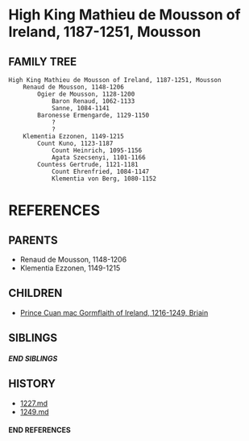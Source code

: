 #     High King Mathieu de Mousson of Ireland, 1187-1251, Mousson

## FAMILY TREE 
```
High King Mathieu de Mousson of Ireland, 1187-1251, Mousson
    Renaud de Mousson, 1148-1206
        Ogier de Mousson, 1128-1200
            Baron Renaud, 1062-1133
            Sanne, 1084-1141
        Baronesse Ermengarde, 1129-1150
            ?
            ?
    Klementia Ezzonen, 1149-1215
        Count Kuno, 1123-1187
            Count Heinrich, 1095-1156
            Agata Szecsenyi, 1101-1166
        Countess Gertrude, 1121-1181
            Count Ehrenfried, 1084-1147
            Klementia von Berg, 1080-1152
```


# REFERENCES

## PARENTS 
* Renaud de Mousson, 1148-1206
* Klementia Ezzonen, 1149-1215

## CHILDREN 
* [Prince Cuan mac Gormflaith of Ireland, 1216-1249, Briain](p/cuan_mac_gormflaith_1216.md)

## SIBLINGS

##### END SIBLINGS  
## HISTORY
* [1227.md](../h/1227.md)
* [1249.md](../h/1249.md)

#### END REFERENCES
